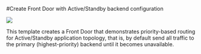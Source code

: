 #Create Front Door with Active/Standby backend configuration

<a href="https://portal.azure.com/#create/Microsoft.Template/uri/https%3A%2F%2Fraw.githubusercontent.com%2FAzure%2Fazure-quickstart-templates%2Fmaster%2F201-front-door-priority-lb%2Fazuredeploy.json" target="_blank">
    <img src="http://azuredeploy.net/deploybutton.png"/>
</a>

This template creates a Front Door that demonstrates priority-based routing for Active/Standby application topology, that is, by default send all traffic to the primary (highest-priority) backend until it becomes unavailable.